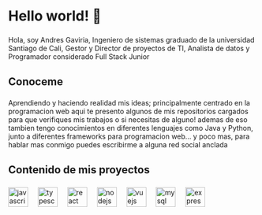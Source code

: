 

<h1 align="left">Hello world! 👋</h1>

###

<p align="left">Hola, soy Andres Gaviria, Ingeniero de sistemas graduado de la universidad Santiago de Cali, Gestor y Director de proyectos de TI, Analista de datos y Programador considerado Full Stack Junior</p>

###

<h2 align="left">Conoceme</h2>

###

<p align="left">Aprendiendo y haciendo realidad mis ideas; principalmente centrado en la programacion web aqui te presento algunos de mis repositorios cargados para que verifiques mis trabajos o si necesitas de alguno! ademas de eso tambien tengo conocimientos en diferentes lenguajes como Java y Python, junto a diferentes frameworks para programacion web... y poco mas, para hablar mas conmigo puedes escribirme a alguna red social anclada</p>

###

<h2 align="left">Contenido de mis proyectos</h2>

###

<div align="left">
  <img src="https://cdn.jsdelivr.net/gh/devicons/devicon/icons/javascript/javascript-original.svg" height="40" alt="javascript logo"  />
  <img width="12" />
  <img src="https://cdn.jsdelivr.net/gh/devicons/devicon/icons/typescript/typescript-original.svg" height="40" alt="typescript logo"  />
  <img width="12" />
  <img src="https://cdn.jsdelivr.net/gh/devicons/devicon/icons/react/react-original.svg" height="40" alt="react logo"  />
  <img width="12" />
  <img src="https://cdn.jsdelivr.net/gh/devicons/devicon/icons/nodejs/nodejs-original.svg" height="40" alt="nodejs logo"  />
  <img width="12" />
  <img src="https://cdn.jsdelivr.net/gh/devicons/devicon/icons/vuejs/vuejs-original.svg" height="40" alt="vuejs logo"  />
  <img width="12" />
  <img src="https://cdn.jsdelivr.net/gh/devicons/devicon/icons/mysql/mysql-original.svg" height="40" alt="mysql logo"  />
  <img width="12" />
  <img src="https://cdn.jsdelivr.net/gh/devicons/devicon/icons/express/express-original.svg" height="40" alt="express logo"  />
</div>

###
<!--
# Prueba
Esto es una prueba de un README

# Texto
**Texto en negrita**
*Texto en cursiva*

> Esto es una cita.


# Titulo
## Subtitulo

# Links e Imagen
[Página de GitHub](https://github.com)
![Logo de GitHub](https://github.githubassets.com/images/modules/logos_page/GitHub-Mark.png)

# Lista de elementos
* Elemento 1
* Elemento 2
  * Subelemento

# Codigo
`int main() {
printf("Hola, mundo!");
return 0;
}`

-->
